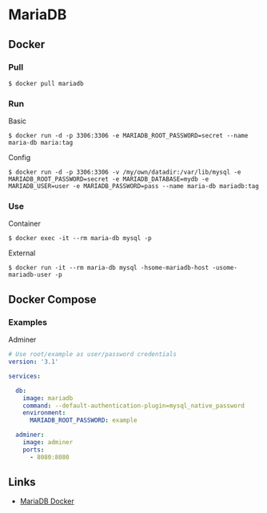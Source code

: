 # MariaDB

## Docker

### Pull

```shell
$ docker pull mariadb
```

### Run

Basic

```shell
$ docker run -d -p 3306:3306 -e MARIADB_ROOT_PASSWORD=secret --name maria-db maria:tag
```

Config

```shell
$ docker run -d -p 3306:3306 -v /my/own/datadir:/var/lib/mysql -e MARIADB_ROOT_PASSWORD=secret -e MARIADB_DATABASE=mydb -e MARIADB_USER=user -e MARIADB_PASSWORD=pass --name maria-db mariadb:tag
```

### Use

Container

```shell
$ docker exec -it --rm maria-db mysql -p
```

External

```shell
$ docker run -it --rm maria-db mysql -hsome-mariadb-host -usome-mariadb-user -p
```

## Docker Compose

### Examples

Adminer

```yaml
# Use root/example as user/password credentials
version: '3.1'

services:

  db:
    image: mariadb
    command: --default-authentication-plugin=mysql_native_password
    environment:
      MARIADB_ROOT_PASSWORD: example

  adminer:
    image: adminer
    ports:
      - 8080:8080 
```

## Links

* [MariaDB Docker](https://hub.docker.com/_/mariadb/)